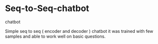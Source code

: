 # Seq-to-Seq-chatbot
chatbot

Simple seq to seq ( encoder and decoder ) chatbot it was trained with few samples and able to work well on basic questions.
